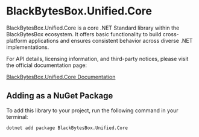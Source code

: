 # BlackBytesBox.Unified.Core

BlackBytesBox.Unified.Core is a core .NET Standard library within the BlackBytesBox ecosystem. It offers basic functionality to build cross-platform applications and ensures consistent behavior across diverse .NET implementations.

For API details, licensing information, and third-party notices, please visit the official documentation page:

[BlackBytesBox.Unified.Core Documentation](https://carsten-riedel.github.io/BlackBytesBox.Unified.Core/)

## Adding as a NuGet Package

To add this library to your project, run the following command in your terminal:

```
dotnet add package BlackBytesBox.Unified.Core
```

